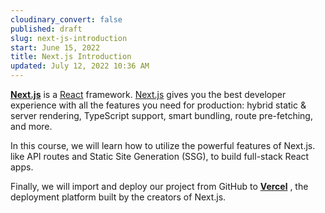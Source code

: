 ```yaml
---
cloudinary_convert: false
published: draft
slug: next-js-introduction
start: June 15, 2022
title: Next.js Introduction
updated: July 12, 2022 10:36 AM
---
```


**[Next.js](https://nextjs.org/)** is a [React](https://reactjs.org/) framework. [Next.js](https://nextjs.org/) gives you the best developer experience with all the features you need for production: hybrid static & server rendering, TypeScript support, smart bundling, route pre-fetching, and more. 

In this course, we will learn how to utilize the powerful features of Next.js. like API routes and Static Site Generation (SSG), to build full-stack React apps. 

Finally, we will import and deploy our project from GitHub to **[Vercel](https://vercel.com/)**
, the deployment platform built by the creators of Next.js.